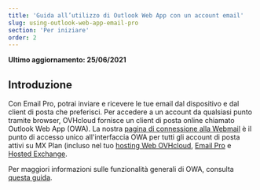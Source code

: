 ```yaml
---
title: 'Guida all’utilizzo di Outlook Web App con un account email'
slug: using-outlook-web-app-email-pro
section: 'Per iniziare'
order: 2
---
```


**Ultimo aggiornamento: 25/06/2021**

## Introduzione

Con Email Pro, potrai inviare e ricevere le tue email dal dispositivo e dal client di posta che preferisci. Per accedere a un account da qualsiasi punto tramite browser, OVHcloud fornisce un client di posta online chiamato Outlook Web App (OWA). La nostra [pagina di connessione alla Webmail](https://www.ovhcloud.com/it/mail/) è il punto di accesso unico all'interfaccia OWA per tutti gli account di posta attivi su MX Plan (incluso nel tuo [hosting Web OVHcloud](https://www.ovhcloud.com/it/web-hosting/), [Email Pro](https://www.ovhcloud.com/it/emails/email-pro/) e [Hosted Exchange](https://www.ovhcloud.com/it/emails/hosted-exchange/).

Per maggiori informazioni sulle funzionalità generali di OWA, consulta [questa guida](https://docs.ovh.com/it/microsoft-collaborative-solutions/exchange_2016_guida_allutilizzo_di_outlook_web_app/).